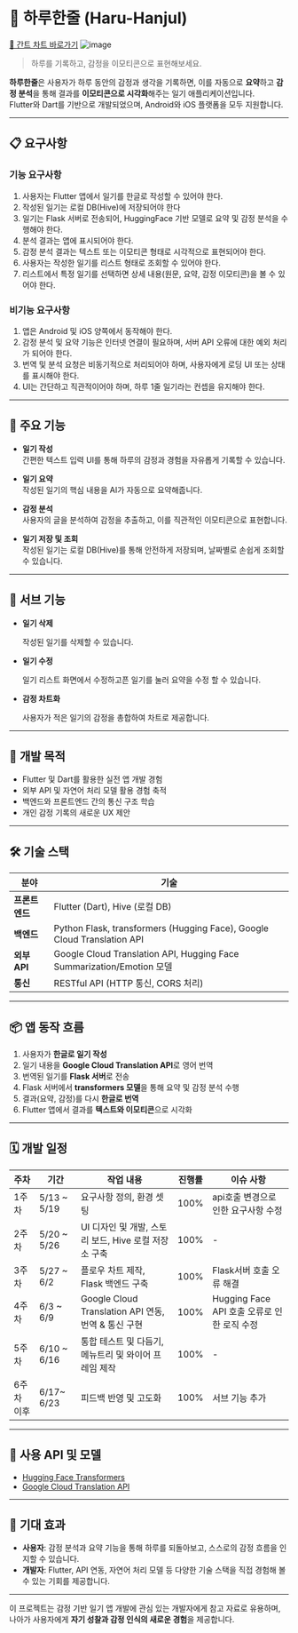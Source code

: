 # 🌟 하루한줄 (Haru-Hanjul)

[📅 간트 차트 바로가기](https://www.notion.so/1f942f036609808b831adc7c932b91ba?v=1f942f036609811ebfa2000c717bd241&pvs=4)
![image](https://github.com/user-attachments/assets/d66334b6-7294-42ff-bac0-7082357b2901)



> 하루를 기록하고, 감정을 이모티콘으로 표현해보세요.

**하루한줄**은 사용자가 하루 동안의 감정과 생각을 기록하면, 이를 자동으로 **요약**하고 **감정 분석**을 통해 결과를 **이모티콘으로 시각화**해주는 일기 애플리케이션입니다.  
Flutter와 Dart를 기반으로 개발되었으며, Android와 iOS 플랫폼을 모두 지원합니다.

---

## 📋 요구사항

### 기능 요구사항
1. 사용자는 Flutter 앱에서 일기를 한글로 작성할 수 있어야 한다.
2. 작성된 일기는 로컬 DB(Hive)에 저장되어야 한다
3. 일기는 Flask 서버로 전송되어, HuggingFace 기반 모델로 요약 및 감정 분석을 수행해야 한다.
4. 분석 결과는 앱에 표시되어야 한다.
5. 감정 분석 결과는 텍스트 또는 이모티콘 형태로 시각적으로 표현되어야 한다.
6. 사용자는 작성한 일기를 리스트 형태로 조회할 수 있어야 한다.
7. 리스트에서 특정 일기를 선택하면 상세 내용(원문, 요약, 감정 이모티콘)을 볼 수 있어야 한다.

### 비기능 요구사항
1. 앱은 Android 및 iOS 양쪽에서 동작해야 한다.
2. 감정 분석 및 요약 기능은 인터넷 연결이 필요하며, 서버 API 오류에 대한 예외 처리가 되어야 한다.
3. 번역 및 분석 요청은 비동기적으로 처리되어야 하며, 사용자에게 로딩 UI 또는 상태를 표시해야 한다.
4. UI는 간단하고 직관적이어야 하며, 하루 1줄 일기라는 컨셉을 유지해야 한다.

---

## 📱 주요 기능

- **일기 작성**  
  간편한 텍스트 입력 UI를 통해 하루의 감정과 경험을 자유롭게 기록할 수 있습니다.

- **일기 요약**  
  작성된 일기의 핵심 내용을 AI가 자동으로 요약해줍니다.

- **감정 분석**  
  사용자의 글을 분석하여 감정을 추출하고, 이를 직관적인 이모티콘으로 표현합니다.

- **일기 저장 및 조회**  
  작성된 일기는 로컬 DB(Hive)를 통해 안전하게 저장되며, 날짜별로 손쉽게 조회할 수 있습니다.

---

## 📱 서브 기능

- **일기 삭제**
  
  작성된 일기를 삭제할 수 있습니다.

- **일기 수정**

  일기 리스트 화면에서 수정하고픈 일기를 눌러 요약을 수정 할 수 있습니다.

- **감정 차트화**

  사용자가 적은 일기의 감정을 총합하여 차트로 제공합니다.

---

## 🎯 개발 목적

- Flutter 및 Dart를 활용한 실전 앱 개발 경험
- 외부 API 및 자연어 처리 모델 활용 경험 축적
- 백엔드와 프론트엔드 간의 통신 구조 학습
- 개인 감정 기록의 새로운 UX 제안

---

## 🛠️ 기술 스택

| 분야 | 기술 |
|------|------|
| **프론트엔드** | Flutter (Dart), Hive (로컬 DB) |
| **백엔드** | Python Flask, transformers (Hugging Face), Google Cloud Translation API |
| **외부 API** | Google Cloud Translation API, Hugging Face Summarization/Emotion 모델 |
| **통신** | RESTful API (HTTP 통신, CORS 처리) |

---

## 📦 앱 동작 흐름

1. 사용자가 **한글로 일기 작성**
2. 일기 내용을 **Google Cloud Translation API**로 영어 번역
3. 번역된 일기를 **Flask 서버**로 전송
4. Flask 서버에서 **transformers 모델**을 통해 요약 및 감정 분석 수행
5. 결과(요약, 감정)를 다시 **한글로 번역**
6. Flutter 앱에서 결과를 **텍스트와 이모티콘**으로 시각화

---

## 🗓️ 개발 일정

| 주차 | 기간         | 작업 내용                          | 진행률 |    이슈 사항    |
|------|--------------|------------------------------------|--------|------------------|
| 1주차 | 5/13 ~ 5/19 | 요구사항 정의, 환경 셋팅         | 100%   |    api호출 변경으로 인한 요구사항 수정   |
| 2주차 | 5/20 ~ 5/26 | UI 디자인 및 개발, 스토리 보드, Hive 로컬 저장소 구축    | 100%   |    -    |
| 3주차 | 5/27 ~ 6/2  | 플로우 차트 제작, Flask 백엔드 구축       | 100%    |    Flask서버 호출 오류 해결    |
| 4주차 | 6/3 ~ 6/9   | Google Cloud Translation API 연동, 번역 & 통신 구현 | 100%    |    Hugging Face API 호출 오류로 인한 로직 수정   |
| 5주차 | 6/10 ~ 6/16 | 통합 테스트 및 다듬기, 메뉴트리 및 와이어 프레임 제작               | 100%    |    -    |
| 6주차 이후 | 6/17~ 6/23 | 피드백 반영 및 고도화             | 100%      |    서브 기능 추가    |

---

## 🔌 사용 API 및 모델

- [Hugging Face Transformers](https://huggingface.co/)
- [Google Cloud Translation API](https://cloud.google.com/translate)

---

## 🌈 기대 효과

- **사용자**: 감정 분석과 요약 기능을 통해 하루를 되돌아보고, 스스로의 감정 흐름을 인지할 수 있습니다.
- **개발자**: Flutter, API 연동, 자연어 처리 모델 등 다양한 기술 스택을 직접 경험해 볼 수 있는 기회를 제공합니다.

---

이 프로젝트는 감정 기반 일기 앱 개발에 관심 있는 개발자에게 참고 자료로 유용하며, 나아가 사용자에게 **자기 성찰과 감정 인식의 새로운 경험**을 제공합니다.
